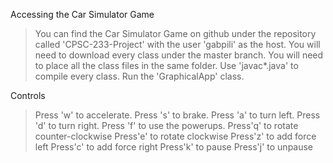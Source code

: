 
Accessing the Car Simulator Game
  > You can find the Car Simulator Game on github under the repository called 'CPSC-233-Project' with the user 'gabpili' as the host.
  > You will need to download every class under the master branch.
  > You will need to place all the class files in the same folder.
  > Use 'javac*.java' to compile every class.
  > Run the 'GraphicalApp' class.
  > 
  
Controls     
  > Press 'w' to accelerate.
  > Press 's' to brake.
  > Press 'a' to turn left.
  > Press 'd' to turn right.
  > Press 'f' to use the powerups.
  > Press'q' to rotate counter-clockwise
  > Press'e' to rotate clockwise
  > Press'z' to add force left 
  > Press'c' to add force right 
  > Press'k' to pause
  > Press'j' to unpause
  
